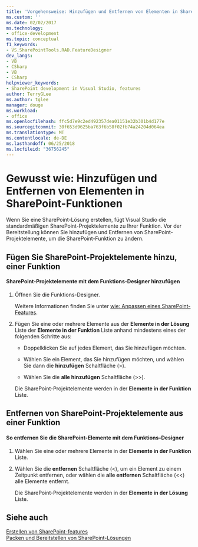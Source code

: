 ```yaml
---
title: 'Vorgehensweise: Hinzufügen und Entfernen von Elementen in SharePoint-Funktionen | Microsoft-Dokumentation'
ms.custom: ''
ms.date: 02/02/2017
ms.technology:
- office-development
ms.topic: conceptual
f1_keywords:
- VS.SharePointTools.RAD.FeatureDesigner
dev_langs:
- VB
- CSharp
- VB
- CSharp
helpviewer_keywords:
- SharePoint development in Visual Studio, features
author: TerryGLee
ms.author: tglee
manager: douge
ms.workload:
- office
ms.openlocfilehash: ffc5d7e9c2ed492357dea01151e32b301b4d177e
ms.sourcegitcommit: 30f653d9625ba763f6b58f02fb74a24204d064ea
ms.translationtype: MT
ms.contentlocale: de-DE
ms.lasthandoff: 06/25/2018
ms.locfileid: "36756245"
---
```

# <a name="how-to-add-and-remove-items-to-sharepoint-features"></a>Gewusst wie: Hinzufügen und Entfernen von Elementen in SharePoint-Funktionen
  Wenn Sie eine SharePoint-Lösung erstellen, fügt Visual Studio die standardmäßigen SharePoint-Projektelemente zu Ihrer Funktion. Vor der Bereitstellung können Sie hinzufügen und Entfernen von SharePoint-Projektelemente, um die SharePoint-Funktion zu ändern.  
  
## <a name="add-sharepoint-project-items-to-a-feature"></a>Fügen Sie SharePoint-Projektelemente hinzu, einer Funktion  
  
#### <a name="to-add-sharepoint-project-items-with-the-feature-designer"></a>SharePoint-Projektelemente mit dem Funktions-Designer hinzufügen  
  
1.  Öffnen Sie die Funktions-Designer.  
  
     Weitere Informationen finden Sie unter [wie: Anpassen eines SharePoint-Features](../sharepoint/how-to-customize-a-sharepoint-feature.md).  
  
2.  Fügen Sie eine oder mehrere Elemente aus der **Elemente in der Lösung** Liste der **Elemente in der Funktion** Liste anhand mindestens eines der folgenden Schritte aus:  
  
    -   Doppelklicken Sie auf jedes Element, das Sie hinzufügen möchten.  
  
    -   Wählen Sie ein Element, das Sie hinzufügen möchten, und wählen Sie dann die **hinzufügen** Schaltfläche (>).  
  
    -   Wählen Sie die **alle hinzufügen** Schaltfläche (>>).  
  
     Die SharePoint-Projektelemente werden in der **Elemente in der Funktion** Liste.  
  
## <a name="remove-sharepoint-project-items-from-a-feature"></a>Entfernen von SharePoint-Projektelemente aus einer Funktion  
  
#### <a name="to-remove-sharepoint-items-with-the-feature-designer"></a>So entfernen Sie die SharePoint-Elemente mit dem Funktions-Designer
  
1.  Wählen Sie eine oder mehrere Elemente in der **Elemente in der Funktion** Liste.  
  
2.  Wählen Sie die **entfernen** Schaltfläche (<), um ein Element zu einem Zeitpunkt entfernen, oder wählen die **alle entfernen** Schaltfläche (<<) alle Elemente entfernt.  
  
     Die SharePoint-Projektelemente werden in der **Elemente in der Lösung** Liste.  
  
## <a name="see-also"></a>Siehe auch
 [Erstellen von SharePoint-features](../sharepoint/creating-sharepoint-features.md)   
 [Packen und Bereitstellen von SharePoint-Lösungen](../sharepoint/packaging-and-deploying-sharepoint-solutions.md)  
  
